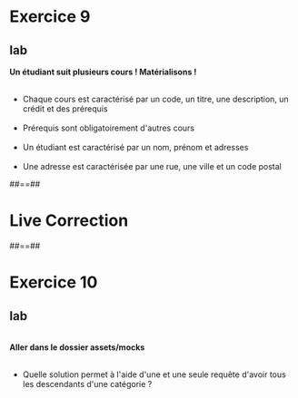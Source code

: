 <!-- .slide: class="exercice"-->
# Exercice 9
## lab
<b>Un étudiant suit plusieurs cours ! Matérialisons !</b>
<br><br>
 - Chaque cours est caractérisé par un code, un titre, une description, un crédit et des prérequis<br><br>
 - Prérequis sont obligatoirement d'autres cours<br><br>
 - Un étudiant est caractérisé par un nom, prénom et adresses<br><br>
 - Une adresse est caractérisée par une rue, une ville et un code postal


##==##

<!-- .slide: class="transition-bg-sfeir-3 blue"-->
# Live Correction

##==##

<!-- .slide: class="exercice" -->
# Exercice 10
## lab
<br>
<b>Aller dans le dossier assets/mocks</b>
<br><br>

- Quelle solution permet à l'aide d'une et une seule requête d'avoir tous les descendants d'une catégorie ?


